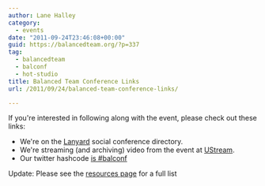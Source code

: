 ```yaml
---
author: Lane Halley
category:
  - events
date: "2011-09-24T23:46:08+00:00"
guid: https://balancedteam.org/?p=337
tag:
  - balancedteam
  - balconf
  - hot-studio
title: Balanced Team Conference Links
url: /2011/09/24/balanced-team-conference-links/

---
```

If you're interested in following along with the event, please check out these links:

- We're on the [Lanyard](http://lanyrd.com/2011/balancedteam/) social conference directory.
- We're streaming (and archiving) video from the event at [UStream](http://www.ustream.tv/channel/balancedteam).
- Our twitter hashcode [is #balconf](http://twitter.com/#%21/search/%23balconf)

Update: Please see the [resources page](/balconf-2011-resources/) for a full list
